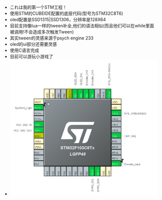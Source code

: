 - これは我的第一个STM工程！
- 使用STM的CUBEIDE配置的底层代码(型号为STM32C8T6)
- oled配置是SSD1315|SSD1306，分辨率是128X64
- 目前支持像lua一样的tween补全,他们的语法相似(而且他们可以在while里面被调用!不会造成多次触发Tween)
- 其实tween的灵感来源于psych engine 233
- oled的ui部分还需要灵感
- 使用C语言完成
- 目前可以游玩小游戏了
- ![这是引脚示意图](QQ_1747064018542-1.png)